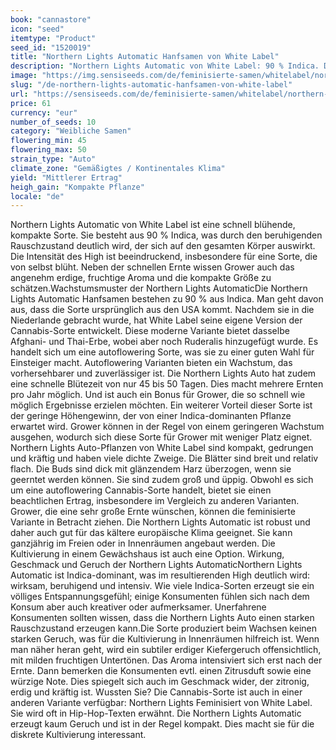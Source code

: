 ```yaml
---
book: "cannastore"
icon: "seed"
itemtype: "Product"
seed_id: "1520019"
title: "Northern Lights Automatic Hanfsamen von White Label"
description: "Northern Lights Automatic von White Label: 90 % Indica. Diskreter Geruch, kompakt und für eine autoflowering Variante gute Erträge."
image: "https://img.sensiseeds.com/de/feminisierte-samen/whitelabel/northern-lights-automatic-image.png"
slug: "/de-northern-lights-automatic-hanfsamen-von-white-label"
url: "https://sensiseeds.com/de/feminisierte-samen/whitelabel/northern-lights-automatic?a_aid=cannastore"
price: 61
currency: "eur"
number_of_seeds: 10
category: "Weibliche Samen"
flowering_min: 45
flowering_max: 50
strain_type: "Auto"
climate_zone: "Gemäßigtes / Kontinentales Klima"
yield: "Mittlerer Ertrag"
heigh_gain: "Kompakte Pflanze"
locale: "de"
---
```

Northern Lights Automatic von White Label ist eine schnell blühende, kompakte Sorte. Sie besteht aus 90 % Indica, was durch den beruhigenden Rauschzustand deutlich wird, der sich auf den gesamten Körper auswirkt. Die Intensität des High ist beeindruckend, insbesondere für eine Sorte, die von selbst blüht. Neben der schnellen Ernte wissen Grower auch das angenehm erdige, fruchtige Aroma und die kompakte Größe zu schätzen.Wachstumsmuster der Northern Lights AutomaticDie Northern Lights Automatic Hanfsamen bestehen zu 90 % aus Indica. Man geht davon aus, dass die Sorte ursprünglich aus den USA kommt. Nachdem sie in die Niederlande gebracht wurde, hat White Label seine eigene Version der Cannabis-Sorte entwickelt. Diese moderne Variante bietet dasselbe Afghani- und Thai-Erbe, wobei aber noch Ruderalis hinzugefügt wurde. Es handelt sich um eine autoflowering Sorte, was sie zu einer guten Wahl für Einsteiger macht. Autoflowering Varianten bieten ein Wachstum, das vorhersehbarer und zuverlässiger ist. Die Northern Lights Auto hat zudem eine schnelle Blütezeit von nur 45 bis 50 Tagen. Dies macht mehrere Ernten pro Jahr möglich. Und ist auch ein Bonus für Grower, die so schnell wie möglich Ergebnisse erzielen möchten. Ein weiterer Vorteil dieser Sorte ist der geringe Höhengewinn, der von einer Indica-dominanten Pflanze erwartet wird. Grower können in der Regel von einem geringeren Wachstum ausgehen, wodurch sich diese Sorte für Grower mit weniger Platz eignet. Northern Lights Auto-Pflanzen von White Label sind kompakt, gedrungen und kräftig und haben viele dichte Zweige. Die Blätter sind breit und relativ flach. Die Buds sind dick mit glänzendem Harz überzogen, wenn sie geerntet werden können. Sie sind zudem groß und üppig. Obwohl es sich um eine autoflowering Cannabis-Sorte handelt, bietet sie einen beachtlichen Ertrag, insbesondere im Vergleich zu anderen Varianten. Grower, die eine sehr große Ernte wünschen, können die feminisierte Variante in Betracht ziehen. Die Northern Lights Automatic ist robust und daher auch gut für das kältere europäische Klima geeignet. Sie kann ganzjährig im Freien oder in Innenräumen angebaut werden. Die Kultivierung in einem Gewächshaus ist auch eine Option. Wirkung, Geschmack und Geruch der Northern Lights AutomaticNorthern Lights Automatic ist Indica-dominant, was im resultierenden High deutlich wird: wirksam, beruhigend und intensiv. Wie viele Indica-Sorten erzeugt sie ein völliges Entspannungsgefühl; einige Konsumenten fühlen sich nach dem Konsum aber auch kreativer oder aufmerksamer. Unerfahrene Konsumenten sollten wissen, dass die Northern Lights Auto einen starken Rauschzustand erzeugen kann.Die Sorte produziert beim Wachsen keinen starken Geruch, was für die Kultivierung in Innenräumen hilfreich ist. Wenn man näher heran geht, wird ein subtiler erdiger Kiefergeruch offensichtlich, mit milden fruchtigen Untertönen. Das Aroma intensiviert sich erst nach der Ernte. Dann bemerken die Konsumenten evtl. einen Zitrusduft sowie eine würzige Note. Dies spiegelt sich auch im Geschmack wider, der zitronig, erdig und kräftig ist. Wussten Sie? Die Cannabis-Sorte ist auch in einer anderen Variante verfügbar: Northern Lights Feminisiert von White Label. Sie wird oft in Hip-Hop-Texten erwähnt. Die Northern Lights Automatic erzeugt kaum Geruch und ist in der Regel kompakt. Dies macht sie für die diskrete Kultivierung interessant.
